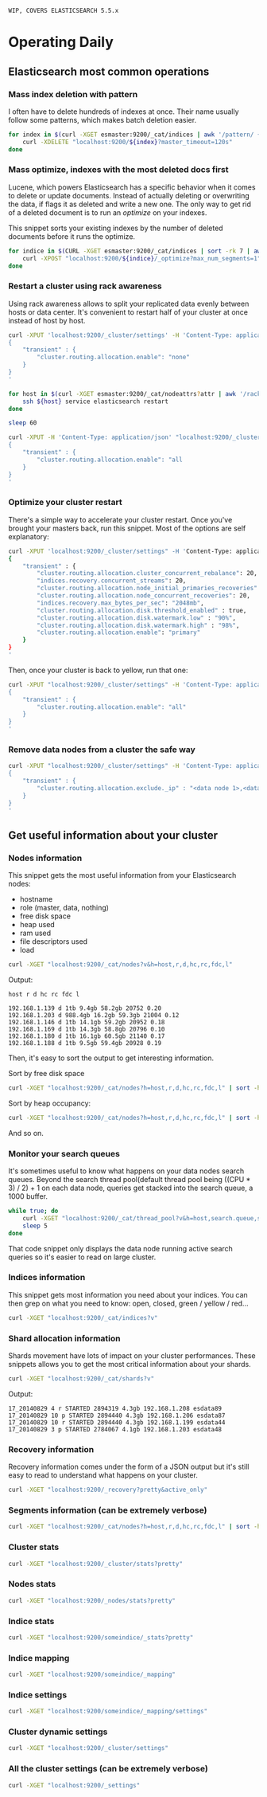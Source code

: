 ```
WIP, COVERS ELASTICSEARCH 5.5.x
```

# Operating Daily

## Elasticsearch most common operations

### Mass index deletion with pattern

I often have to delete hundreds of indexes at once. Their name usually follow some patterns, which makes batch deletion easier.

```bash
for index in $(curl -XGET esmaster:9200/_cat/indices | awk '/pattern/ {print $3}'); do 
	curl -XDELETE "localhost:9200/${index}?master_timeout=120s"
done
```

### Mass optimize, indexes with the most deleted docs first

Lucene, which powers Elasticsearch has a specific behavior when it comes to delete or update documents. Instead of actually deleting or overwriting the data, if flags it as deleted and write a new one. The only way to get rid of a deleted document is to run an *optimize* on your indexes.

This snippet sorts your existing indexes by the number of deleted documents before it runs the optimize.

```bash
for indice in $(CURL -XGET esmaster:9200/_cat/indices | sort -rk 7 | awk '{print $3}'); do
	curl -XPOST "localhost:9200/${indice}/_optimize?max_num_segments=1"
done
```

### Restart a cluster using rack awareness

Using rack awareness allows to split your replicated data evenly between hosts or data center. It's convenient to restart half of your cluster at once instead of host by host.

```bash
curl -XPUT 'localhost:9200/_cluster/settings' -H 'Content-Type: application/json' -d '
{
	"transient" : {
		"cluster.routing.allocation.enable": "none"
	}
}
'

for host in $(curl -XGET esmaster:9200/_cat/nodeattrs?attr | awk '/rack_id/ {print $2}'); do
	ssh ${host} service elasticsearch restart
done

sleep 60

curl -XPUT -H 'Content-Type: application/json' "localhost:9200/_cluster/settings" -d '
{
	"transient" : {
		"cluster.routing.allocation.enable": "all
	}
}
'
```

### Optimize your cluster restart

There's a simple way to accelerate your cluster restart. Once you've brought your masters back, run this snippet. Most of the options are self explanatory:

```bash
curl -XPUT 'localhost:9200/_cluster/settings" -H 'Content-Type: application/json' -d '
{
	"transient" : {
		"cluster.routing.allocation.cluster_concurrent_rebalance": 20,
		"indices.recovery.concurrent_streams": 20,
		"cluster.routing.allocation.node_initial_primaries_recoveries": 20,
		"cluster.routing.allocation.node_concurrent_recoveries": 20,
		"indices.recovery.max_bytes_per_sec": "2048mb",
		"cluster.routing.allocation.disk.threshold_enabled" : true,
		"cluster.routing.allocation.disk.watermark.low" : "90%",
		"cluster.routing.allocation.disk.watermark.high" : "98%",
		"cluster.routing.allocation.enable": "primary"
	}
}
'
```

Then, once your cluster is back to yellow, run that one:

```bash
curl -XPUT "localhost:9200/_cluster/settings" -H 'Content-Type: application/json' -d '
{
	"transient" : {
		"cluster.routing.allocation.enable": "all"
	}
}
'
```

### Remove data nodes from a cluster the safe way

```bash
curl -XPUT "localhost:9200/_cluster/settings" -H 'Content-Type: application/json' -d '
{
	"transient" : {
		"cluster.routing.allocation.exclude._ip" : "<data node 1>,<data node 2>,<data node x>"
	}
}
'
```

## Get useful information about your cluster

### Nodes information

This snippet gets the most useful information from your Elasticsearch nodes:

* hostname
* role (master, data, nothing)
* free disk space
* heap used
* ram used
* file descriptors used
* load

```bash
curl -XGET "localhost:9200/_cat/nodes?v&h=host,r,d,hc,rc,fdc,l"
```

Output:
```
host r d hc rc fdc l

192.168.1.139 d 1tb 9.4gb 58.2gb 20752 0.20
192.168.1.203 d 988.4gb 16.2gb 59.3gb 21004 0.12
192.168.1.146 d 1tb 14.1gb 59.2gb 20952 0.18
192.168.1.169 d 1tb 14.3gb 58.8gb 20796 0.10
192.168.1.180 d 1tb 16.1gb 60.5gb 21140 0.17
192.168.1.188 d 1tb 9.5gb 59.4gb 20928 0.19
```

Then, it's easy to sort the output to get interesting information.

Sort by free disk space

```bash
curl -XGET "localhost:9200/_cat/nodes?h=host,r,d,hc,rc,fdc,l" | sort -hrk 3
```

Sort by heap occupancy:

```bash
curl -XGET "localhost:9200/_cat/nodes?h=host,r,d,hc,rc,fdc,l" | sort -hrk 4
```

And so on.

### Monitor your search queues

It's sometimes useful to know what happens on your data nodes search queues. Beyond the search thread pool(default thread pool being ((CPU * 3) / 2) + 1 on each data node, queries get stacked into the search queue, a 1000 buffer.

```bash
while true; do 
	curl -XGET "localhost:9200/_cat/thread_pool?v&h=host,search.queue,search.active,search.rejected,search.completed" | sort -unk 2,3
	sleep 5
done
```

That code snippet only displays the data node running active search queries so it's easier to read on large cluster.

### Indices information

This snippet gets most information you need about your indices. You can then grep on what you need to know: open, closed, green / yellow / red...

```bash
curl -XGET "localhost:9200/_cat/indices?v"
```

### Shard allocation information

Shards movement have lots of impact on your cluster performances. These snippets allows you to get the most critical information about your shards.

```bash
curl -XGET "localhost:9200/_cat/shards?v"
```

Output:

```
17_20140829 4 r STARTED 2894319 4.3gb 192.168.1.208 esdata89
17_20140829 10 p STARTED 2894440 4.3gb 192.168.1.206 esdata87
17_20140829 10 r STARTED 2894440 4.3gb 192.168.1.199 esdata44
17_20140829 3 p STARTED 2784067 4.1gb 192.168.1.203 esdata48
```

### Recovery information

Recovery information comes under the form of a JSON output but it's still easy to read to understand what happens on your cluster.

```bash
curl -XGET "localhost:9200/_recovery?pretty&active_only"
```

### Segments information (can be extremely verbose)

```bash
curl -XGET "localhost:9200/_cat/nodes?h=host,r,d,hc,rc,fdc,l" | sort -hrk 3
```

### Cluster stats

```bash
curl -XGET "localhost:9200/_cluster/stats?pretty"
```

### Nodes stats

```bash
curl -XGET "localhost:9200/_nodes/stats?pretty"
```

### Indice stats

```bash
curl -XGET "localhost:9200/someindice/_stats?pretty"
```

### Indice mapping

```bash
curl -XGET "localhost:9200/someindice/_mapping"
```

### Indice settings

```bash
curl -XGET "localhost:9200/someindice/_mapping/settings"
```

### Cluster dynamic settings

```bash
curl -XGET "localhost:9200/_cluster/settings"
```

### All the cluster settings (can be extremely verbose)

```bash
curl -XGET "localhost:9200/_settings"
```
